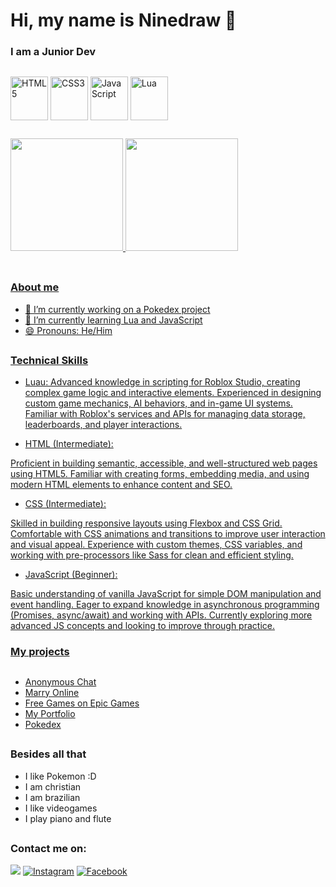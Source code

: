 # Hi, my name is Ninedraw 👋

### I am a Junior Dev 

##

 <div
 style="display: inline_block">
  <img align="center" alt="HTML5" height="70" width="60" src="https://cdn.jsdelivr.net/gh/devicons/devicon@latest/icons/html5/html5-original.svg" />
  <img align="center" alt="CSS3" height="70" width="60" src="https://cdn.jsdelivr.net/gh/devicons/devicon@latest/icons/css3/css3-original.svg" />
  <img align="center" alt="JavaScript" height="70" width="60" src="https://cdn.jsdelivr.net/gh/devicons/devicon@latest/icons/javascript/javascript-original.svg" />
 <img align="center" alt="Lua" height="70" width="60" src="https://cdn.jsdelivr.net/gh/devicons/devicon@latest/icons/lua/lua-original.svg" />
</div>

##

<table>
  <a href="https://github.com/ninedraw119">
  <img height="180em" src="https://github-readme-stats.vercel.app/api?username=ninedraw119&show_icons=true&theme=tokyonight&include_all_commits=true&count_private=true"/>
  <img height="180em" src="https://github-readme-stats.vercel.app/api/top-langs/?username=ninedraw119&layout=compact&langs_count=6&theme=tokyonight"/>
</table>

##

### About me 
- 🔭 I’m currently working on a Pokedex project
- 🌱 I’m currently learning Lua and JavaScript
- 😄 Pronouns: He/Him

##

### Technical Skills
- Luau:
Advanced knowledge in scripting for Roblox Studio, creating complex game logic and interactive elements.
Experienced in designing custom game mechanics, AI behaviors, and in-game UI systems.
Familiar with Roblox's services and APIs for managing data storage, leaderboards, and player interactions.

- HTML (Intermediate):

Proficient in building semantic, accessible, and well-structured web pages using HTML5.
Familiar with creating forms, embedding media, and using modern HTML elements to enhance content and SEO.

- CSS (Intermediate):

Skilled in building responsive layouts using Flexbox and CSS Grid.
Comfortable with CSS animations and transitions to improve user interaction and visual appeal.
Experience with custom themes, CSS variables, and working with pre-processors like Sass for clean and efficient styling.

- JavaScript (Beginner):

Basic understanding of vanilla JavaScript for simple DOM manipulation and event handling.
Eager to expand knowledge in asynchronous programming (Promises, async/await) and working with APIs.
Currently exploring more advanced JS concepts and looking to improve through practice.

### My projects 

##

- [Anonymous Chat](https://anom-chat.onrender.com)
- [Marry Online](https://mwyfco.netlify.app/)
- [Free Games on Epic Games](https://freegamesepic.netlify.app/)
- [My Portfolio](https://myportfolio-hdsn.onrender.com)
- [Pokedex](https://pokedex-jngk.onrender.com)

##

### Besides all that

- I like Pokemon :D
- I am christian
- I am brazilian
- I like videogames
- I play piano and flute

##

### Contact me on:

<a href="mailto:ninedrawcontato@gmail.com"><img loading="lazy" src="https://img.shields.io/badge/Gmail-D14836?style=for-the-badge&logo=gmail&logoColor=white" target="_blank"></a>
<a href="https://www.instagram.com/ninedrawsla/" target="_blank"><img loading="lazy" src="https://img.shields.io/badge/Instagram-ff3386?style=for-the-badge&logo=instagram&logoColor=white" alt="Instagram"></a>
<a href="https://www.facebook.com/profile.php?id=61555479290129" target="_blank"><img loading="lazy" src="https://img.shields.io/badge/Facebook-3D82ED?style=for-the-badge&logo=facebook&logoColor=white" alt="Facebook"></a>

##
